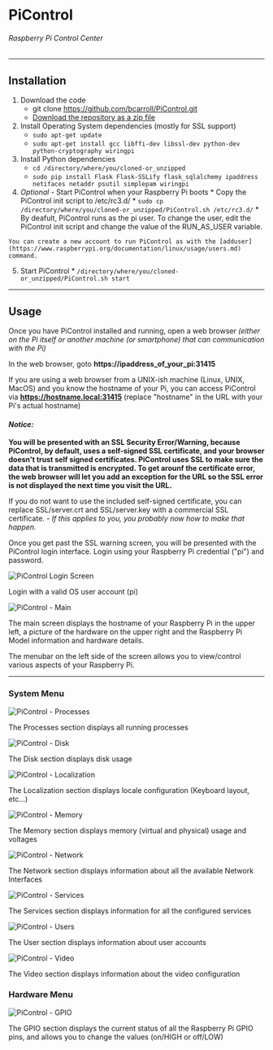 # PiControl
###### Raspberry Pi Control Center

***
## Installation
1. Download the code
    * git clone https://github.com/bcarroll/PiControl.git
    * [Download the repository as a zip file](https://github.com/bcarroll/PiControl/archive/master.zip)
2. Install Operating System dependencies (mostly for SSL support)
    *    ``sudo apt-get update``
    *    ``sudo apt-get install gcc libffi-dev libssl-dev python-dev python-cryptography wiringpi``
3. Install Python dependencies
    *    ``cd /directory/where/you/cloned-or_unzipped``
    *    ``sudo pip install Flask Flask-SSLify flask_sqlalchemy ipaddress netifaces netaddr psutil simplepam wiringpi``
4.    *Optional* - Start PiControl when your Raspberry Pi boots
    *    Copy the PiControl init script to /etc/rc3.d/
    *    ``sudo cp /directory/where/you/cloned-or_unzipped/PiControl.sh /etc/rc3.d/``
    *    By deafult, PiControl runs as the pi user.  To change the user, edit the PiControl init script and change the value of the RUN_AS_USER variable.

    You can create a new account to run PiControl as with the [adduser](https://www.raspberrypi.org/documentation/linux/usage/users.md) command.

5.    Start PiControl
    *    ``/directory/where/you/cloned-or_unzipped/PiControl.sh start``

***

## Usage
Once you have PiControl installed and running, open a web browser *(either on the Pi itself or another machine (or smartphone) that can communication with the Pi)*

In the web browser, goto **https://ipaddress_of_your_pi:31415**

If you are using a web browser from a UNIX-ish machine (Linux, UNIX, MacOS) and you know the hostname of your Pi, you can access PiControl via **https://hostname.local:31415** (replace "hostname" in the URL with your Pi's actual hostname)

#### *Notice:*
**You will be presented with an SSL Security Error/Warning, because PiControl, by default, uses a self-signed SSL certificate, and your browser doesn't trust self signed certificates.  PiControl uses SSL to make sure the data that is transmitted is encrypted.  To get arounf the certificate error, the web browser will let you add an exception for the URL so the SSL error is not displayed the next time you visit the URL.**

If you do not want to use the included self-signed certificate, you can replace SSL/server.crt and SSL/server.key with a commercial SSL certificate. *- If this applies to you, you probably now how to make that happen.*

Once you get past the SSL warning screen, you will be presented with the PiControl login interface.  Login using your Raspberry Pi credential ("pi") and password.

![PiControl Login Screen](https://bcarroll.github.io/PiControl/Login_sm.png "Login with a valid OS user account: pi")

Login with a valid OS user account (pi)

![PiControl - Main](https://bcarroll.github.io/PiControl/Main_sm.png "PiControl Main screen")

The main screen displays the hostname of your Raspberry Pi in the upper left, a picture of the hardware on the upper right and the Raspberry Pi Model information and hardware details.

The menubar on the left side of the screen allows you to view/control various aspects of your  Raspberry Pi.

***

### System Menu
![PiControl - Processes](https://bcarroll.github.io/PiControl/Processes_sm.png "PiControl Processes screen")

The Processes section displays all running processes

![PiControl - Disk](https://bcarroll.github.io/PiControl/Disk_sm.png "PiControl Disk screen")

The Disk section displays disk usage

![PiControl - Localization](https://bcarroll.github.io/PiControl/Localization_sm.png "PiControl Localization screen")

The Localization section displays locale configuration (Keyboard layout, etc...)

![PiControl - Memory](https://bcarroll.github.io/PiControl/Memory_sm.png "PiControl Memory screen")

The Memory section displays memory (virtual and physical) usage and voltages

![PiControl - Network](https://bcarroll.github.io/PiControl/Network_sm.png "PiControl Network screen")

The Network section displays information about all the available Network Interfaces

![PiControl - Services](https://bcarroll.github.io/PiControl/Services_sm.png "PiControl Services screen")

The Services section displays information for all the configured services

![PiControl - Users](https://bcarroll.github.io/PiControl/Users_sm.png "PiControl Users screen")

The User section displays information about user accounts

![PiControl - Video](https://bcarroll.github.io/PiControl/Video_sm.png "PiControl Video screen")

The Video section displays information about the video configuration

### Hardware Menu
![PiControl - GPIO](https://bcarroll.github.io/PiControl/GPIO_sm.png "PiControl GPIO screen")

The GPIO section displays the current status of all the Raspberry Pi GPIO pins, and allows you to change the values (on/HIGH or off/LOW)
